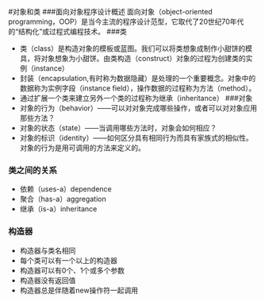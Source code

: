 #对象和类
###面向对象程序设计概述
面向对象（object-oriented programming，OOP）是当今主流的程序设计范型，它取代了20世纪70年代的“结构化”或过程式编程技术。
###类
+ 类（class）是构造对象的模板或蓝图。我们可以将类想象成制作小甜饼的模具，将对象想象为小甜饼。由类构造（construct）对象的过程为创建类的实例（instance）
+ 封装（encapsulation,有时称为数据隐藏）是处理的一个重要概念。对象中的数据称为实例字段（instance field），操作数据的过程称为方法（method）。
+ 通过扩展一个类来建立另外一个类的过程称为继承（inheritance）
###对象
+ 对象的行为（behavior）——可以对对象完成哪些操作，或者可以对对象应用那些方法？
+ 对象的状态（state）——当调用哪些方法时，对象会如何相应？
+ 对象的标识（identity）——如何区分具有相同行为而具有家族式的相似性。对象的行为是用可调用的方法来定义的。
### 类之间的关系
+ 依赖（uses-a）dependence
+ 聚合（has-a）aggregation
+ 继承（is-a）inheritance
### 构造器
+ 构造器与类名相同
+ 每个类可以有一个以上的构造器
+ 构造器可以有0个、1个或多个参数
+ 构造器没有返回值
+ 构造器总是伴随着new操作符一起调用
